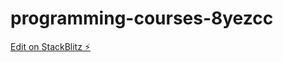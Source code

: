 # programming-courses-8yezcc

[Edit on StackBlitz ⚡️](https://stackblitz.com/edit/programming-courses-8yezcc)